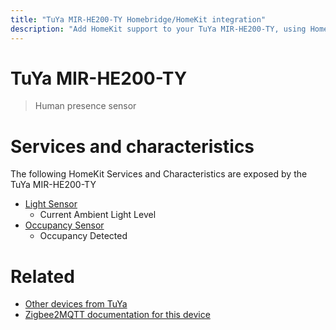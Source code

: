 ```yaml
---
title: "TuYa MIR-HE200-TY Homebridge/HomeKit integration"
description: "Add HomeKit support to your TuYa MIR-HE200-TY, using Homebridge, Zigbee2MQTT and homebridge-z2m."
---
```

<!---
This file has been GENERATED using src/docgen/docgen.ts
DO NOT EDIT THIS FILE MANUALLY!
-->
# TuYa MIR-HE200-TY
> Human presence sensor


# Services and characteristics
The following HomeKit Services and Characteristics are exposed by
the TuYa MIR-HE200-TY

* [Light Sensor](../../sensors.md)
  * Current Ambient Light Level
* [Occupancy Sensor](../../sensors.md)
  * Occupancy Detected


# Related
* [Other devices from TuYa](../index.md#tuya)
* [Zigbee2MQTT documentation for this device](https://www.zigbee2mqtt.io/devices/MIR-HE200-TY.html)